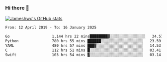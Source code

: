 ### Hi there 👋

[![Jameshwc's GitHub stats](https://github-readme-stats.vercel.app/api?username=jameshwc)](https://github.com/anuraghazra/github-readme-stats)

<!--START_SECTION:waka-->

```txt
From: 12 April 2019 - To: 16 January 2025

Go                   1,144 hrs 22 mins████████▓░░░░░░░░░░░░░░░░   34.57 %
Python               780 hrs 55 mins ██████░░░░░░░░░░░░░░░░░░░   23.59 %
YAML                 480 hrs 57 mins ███▓░░░░░░░░░░░░░░░░░░░░░   14.53 %
C                    112 hrs 51 mins █░░░░░░░░░░░░░░░░░░░░░░░░   03.41 %
Swift                103 hrs 54 mins ▓░░░░░░░░░░░░░░░░░░░░░░░░   03.14 %
```

<!--END_SECTION:waka-->